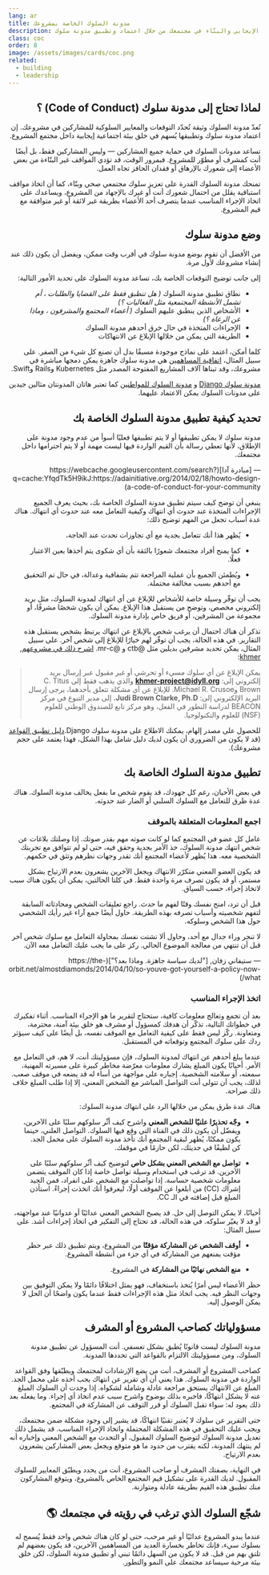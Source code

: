 ```yaml
---
lang: ar
title: مدونة السلوك الخاصة بمشروعك 
description: عزِّز السلوك الإيجابي والبنّاء في مجتمعك من خلال اعتماد وتطبيق مدونة سلوك
class: coc
order: 8
image: /assets/images/cards/coc.png
related:
  - building
  - leadership
---
```


<div dir="rtl" markdown="1">

## لماذا تحتاج إلى مدونة سلوك (Code of Conduct) ؟

تُعدّ مدونة السلوك وثيقة تُحدّد التوقعات والمعايير السلوكية للمشاركين في مشروعك. إن اعتماد مدونة سلوك وتطبيقها يُسهم في خلق بيئة اجتماعية إيجابية داخل مجتمع المشروع.

تساعد مدونات السلوك في حماية جميع المشاركين — وليس المشاركين فقط، بل أيضًا أنت كمشرف أو مطوّر للمشروع. فبمرور الوقت، قد تؤدي المواقف غير البنّاءة من بعض الأعضاء إلى شعورك بالإرهاق أو فقدان الحافز تجاه العمل.

تمنحك مدونة السلوك القدرة على تعزيز سلوك مجتمعي صحي وبنّاء، كما أن اتخاذ مواقف استباقية يقلل من احتمال شعورك أنت أو غيرك بالإجهاد من المشروع، ويساعدك على اتخاذ الإجراء المناسب عندما يتصرف أحد الأعضاء بطريقة غير لائقة أو غير متوافقة مع قيم المشروع.

## وضع مدونة سلوك

من الأفضل أن تقوم بوضع مدونة سلوك في أقرب وقت ممكن، ويفضل أن يكون ذلك عند إنشاء مشروعك لأول مرة.

إلى جانب توضيح التوقعات الخاصة بك، تساعد مدونة السلوك على تحديد الأمور التالية:

* نطاق تطبيق مدونة السلوك _( هل تنطبق فقط على القضايا والطلبات ، أم تشمل الأنشطة المجتمعية مثل الفعاليات ؟)_
* الأشخاص الذين ينطبق عليهم السلوك _( أعضاء المجتمع والمشرفون ، وماذا عن الرعاة ؟)_
* الإجراءات المتخذة في حال خرق أحدهم مدونة السلوك
* الطريقة التي يمكن من خلالها الإبلاغ عن الانتهاكات

كلما أمكن، اعتمد على نماذج موجودة مسبقًا بدل أن تصنع كل شيء من الصفر. على سبيل المثال، [اتفاقية المساهمين](https://contributor-covenant.org/) هي مدونة سلوك جاهزة يمكن دمجها مباشرة في مشروعك، وقد تبناها آلاف المشاريع المفتوحة المصدر مثل Kubernetes وRails وSwift.

 [مدونة سلوك Django](https://www.djangoproject.com/conduct/) و [مدونة السلوك للمواطنين](https://web.archive.org/web/20200330154000/http://citizencodeofconduct.org/) كما تعتبر هاتان المدونتان مثالين جيدين على مدونات السلوك يمكن الاعتماد عليهما.

## تحديد كيفية تطبيق مدونة السلوك الخاصة بك

<aside markdown="1" class="pquote">
مدونة سلوك لا يمكن تطبيقها أو لا يتم تطبيقها فعليًا أسوأ من عدم وجود مدونة على الإطلاق، لأنها تعطي رسالة بأن القيم الواردة فيها ليست مهمة أو لا يتم احترامها داخل مجتمعك.

  <p markdown="1" class="pquote-credit">
— [مبادرة آدا](https://webcache.googleusercontent.com/search?q=cache:YfqdTk5H9ikJ:https://adainitiative.org/2014/02/18/howto-design-a-code-of-conduct-for-your-community)
  </p>
</aside>

ينبغي أن توضح كيف سيتم تطبيق مدونة السلوك الخاصة بك، بحيث يعرف الجميع الإجراءات المتخذة عند حدوث أي انتهاك وكيفية التعامل معه  عند حدوث أي انتهاك. هناك عدة أسباب تجعل من المهم توضيح ذلك:

* يُظهر هذا أنك تتعامل بجدية مع أي تجاوزات تحدث عند الحاجة،

* كما يمنح أفراد مجتمعك شعورًا بالثقة بأن أي شكوى يتم أخذها بعين الاعتبار فعلًا.

* ويُطمئن الجميع بأن عملية المراجعة تتم بشفافية وعدالة، في حال تم التحقيق مع أحدهم بسبب مخالفة محتملة.

يجب أن توفّر وسيلة خاصة للأشخاص للإبلاغ عن أي انتهاك لمدونة السلوك، مثل بريد إلكتروني مخصص، وتوضح من يستقبل هذا الإبلاغ. يمكن أن يكون شخصًا مشرفًا، أو مجموعة من المشرفين، أو فريق خاص بإدارة مدونة السلوك.

تذكر أن هناك احتمال أن يرغب شخص بالإبلاغ عن انتهاك يرتبط بشخص يستقبل هذه التقارير. في هذه الحالة، يجب أن توفّر لهم خيارًا للإبلاغ إلى شخص آخر. على سبيل المثال، يمكن تحديد مشرفين بديلين مثل @ctb و @mr-c. [اشرح ذلك في مشروعهم](https://github.com/dib-lab/khmer/blob/HEAD/CODE_OF_CONDUCT.rst), [khmer](https://github.com/dib-lab/khmer):

> يمكن الإبلاغ عن أي سلوك مسيء أو تحرشي أو غير مقبول عبر إرسال بريد إلكتروني إلى: **khmer-project@idyll.org** والذي يذهب فقط إلى C. Titus Brown وMichael R. Crusoe. للإبلاغ عن أي مشكلة تتعلق بأحدهما، يرجى إرسال البريد الإلكتروني إلى: **Judi Brown Clarke, Ph.D.** إلى مدير التنوع في مركز BEACON لدراسة التطور في الفعل، وهو مركز تابع للصندوق الوطني للعلوم (NSF) للعلوم والتكنولوجيا.

للحصول على مصدر إلهام، يمكنك الاطلاع على مدونة سلوك Django.[دليل تطبيق القواعد](https://www.djangoproject.com/conduct/enforcement-manual/)
(قد لا يكون من الضروري أن يكون لديك دليل شامل بهذا الشكل، فهذا يعتمد على حجم مشروعك).

## تطبيق مدونة السلوك الخاصة بك

في بعض الأحيان، رغم كل جهودك، قد يقوم شخص ما بفعل يخالف مدونة السلوك. هناك عدة طرق للتعامل مع السلوك السلبي أو الضار عند حدوثه.

### اجمع المعلومات المتعلقة بالموقف

عامل كل عضو في المجتمع كما لو كانت صوته مهم بقدر صوتك. إذا وصلتك بلاغات عن شخص انتهك مدونة السلوك، خذ الأمر بجدية وحقق فيه، حتى لو لم تتوافق مع تجربتك الشخصية معه. هذا يُظهر لأعضاء المجتمع أنك تقدر وجهات نظرهم وتثق في حكمهم.

قد يكون العضو المعني متكرّر الانتهاك ويجعل الآخرين يشعرون بعدم الارتياح بشكل مستمر، أو قد يكون تصرف مرة واحدة فقط. في كلتا الحالتين، يمكن أن يكون هناك سبب لاتخاذ إجراء، حسب السياق.

قبل أن ترد، امنح نفسك وقتًا لفهم ما حدث. راجع تعليقات الشخص ومحادثاته السابقة لتفهم شخصيته وأسباب تصرفه بهذه الطريقة. حاول أيضًا جمع آراء غير رأيك الشخصي حول هذا الشخص وسلوكه.

<aside markdown="1" class="pquote">
  لا تنجر وراء جدال مع أحد، وحاول ألا تشتت نفسك بمحاولة التعامل مع سلوك شخص آخر قبل أن تنتهي من معالجة الموضوع الحالي. ركز على ما يجب عليك التعامل معه الآن.
  <p markdown="1" class="pquote-credit">
— ستيفاني زفان, ["لديك سياسة جاهزة. وماذا بعد؟"](https://the-orbit.net/almostdiamonds/2014/04/10/so-youve-got-yourself-a-policy-now-what/)
  </p>
</aside>

### اتخذ الإجراء المناسب

بعد أن تجمع وتعالج معلومات كافية، ستحتاج لتقرير ما هو الإجراء المناسب. أثناء تفكيرك في خطواتك التالية، تذكّر أن هدفك كمسؤول أو مشرف هو خلق بيئة آمنة، محترمة، ومتعاونة. ركّز ليس فقط على كيفية التعامل مع الموقف نفسه، بل أيضًا على كيف سيؤثر ردك على سلوك المجتمع وتوقعاته في المستقبل.

عندما يبلغ أحدهم عن انتهاك لمدونة السلوك، فإن مسؤوليتك أنت، لا هم، في التعامل مع الأمر. أحيانًا يكون المبلغ يشارك معلومات معرّضة مخاطر كبيرة على مسيرته المهنية، سمعته، أو سلامته الشخصية. إجباره على مواجهة من أساء له قد يضعه في موقف صعب. لذلك، يجب أن تتولى أنت التواصل المباشر مع الشخص المعني، إلا إذا طلب المبلغ خلاف ذلك صراحة.

هناك عدة طرق يمكن من خلالها الرد على انتهاك مدونة السلوك:

* **وجّه تحذيرًا علنيًا للشخص المعني** واشرح كيف أثّر سلوكهم سلبًا على الآخرين، ويفضّل أن يكون ذلك في القناة التي وقع فيها السلوك. التواصل العلني، حينما يكون ممكنًا، يُظهر لبقية المجتمع أنك تأخذ مدونة السلوك على محمل الجد. كن لطيفًا في حديثك، لكن حازمًا في موقفك.

* **تواصل مع الشخص المعني بشكل خاص** لتوضيح كيف أثّر سلوكهم سلبًا على الآخرين. قد ترغب في استخدام وسيلة تواصل خاصة إذا كان الموقف يتضمن معلومات شخصية حساسة. إذا تواصلت مع الشخص على انفراد، فمن الجيد إشراك (CC) من أبلغوا عن الموقف أولًا، ليعرفوا أنك اتخذت إجراءً. استأذن المبلغ قبل إضافته في الـ CC.

أحيانًا، لا يمكن التوصل إلى حل. قد يصبح الشخص المعني عدائيًا أو عدوانيًا عند مواجهته، أو قد لا يغيّر سلوكه. في هذه الحالة، قد تحتاج إلى التفكير في اتخاذ إجراءات أشد. على سبيل المثال:

* **أوقف الشخص عن المشاركة مؤقتًا** من المشروع، ويتم تطبيق ذلك عبر حظر مؤقت يمنعهم من المشاركة في أي جزء من أنشطة المشروع.

* **منع الشخص نهائيًا من المشاركة** في المشروع.

حظر الأعضاء ليس أمرًا يُتخذ باستخفاف، فهو يمثل اختلافًا دائمًا ولا يمكن التوفيق بين وجهات النظر فيه. يجب اتخاذ مثل هذه الإجراءات فقط عندما يكون واضحًا أن الحل لا يمكن الوصول إليه.

## مسؤولياتك كصاحب المشروع أو المشرف

مدونة السلوك ليست قانونًا يُطبق بشكل تعسفي. أنت المسؤول عن تطبيق مدونة السلوك، ومن مسؤوليتك الالتزام بالقواعد التي تحددها المدونة.

كصاحب المشروع أو المشرف، أنت من يضع الإرشادات لمجتمعك ويطبّقها وفق القواعد الواردة في مدونة السلوك. هذا يعني أن أي تقرير عن انتهاك يجب أخذه على محمل الجد. المبلغ عن الانتهاك يستحق مراجعة عادلة وشاملة لشكواه. إذا وجدت أن السلوك المبلغ عنه لا يشكل انتهاكًا، فاخبره بذلك بوضوح واشرح سبب عدم اتخاذ أي إجراء. وما يفعله بعد ذلك يعود له: سواء تقبل السلوك أو قرر التوقف عن المشاركة في المجتمع.

حتى التقرير عن سلوك لا يُعتبر تقنيًا انتهاكًا، قد يشير إلى وجود مشكلة ضمن مجتمعك، ويجب عليك التحقيق في هذه المشكلة المحتملة واتخاذ الإجراء المناسب. قد يشمل ذلك تعديل مدونة السلوك لتوضيح السلوك المقبول، أو التحدث مع الشخص المعني وإخباره أنه لم ينتهك المدونة، لكنه يقترب من حدود ما هو متوقع ويجعل بعض المشاركين يشعرون بعدم الارتياح.

في النهاية، بصفتك المشرف أو صاحب المشروع، أنت من يحدد ويطبّق المعايير للسلوك المقبول. لديك القدرة على تشكيل قيم المجتمع الخاص بالمشروع، ويتوقع المشاركون منك تطبيق هذه القيم بطريقة عادلة ومتوازنة.

## شجّع السلوك الذي ترغب في رؤيته في مجتمعك 🌎

عندما يبدو المشروع عدائيًا أو غير مرحب، حتى لو كان هناك شخص واحد فقط يُسمح له بسلوك سيء، فإنك تخاطر بخسارة العديد من المساهمين الآخرين، قد يكون بعضهم لم تلتقِ بهم من قبل. قد لا يكون من السهل دائمًا تبني أو تطبيق مدونة السلوك، لكن خلق بيئة مرحبة سيساعد مجتمعك على النمو والتطور.

</div>